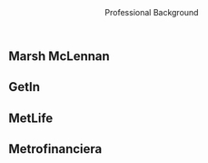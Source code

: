 <center>
<header>Professional Background</header>
</center>



## Marsh McLennan

## GetIn

## MetLife

## Metrofinanciera